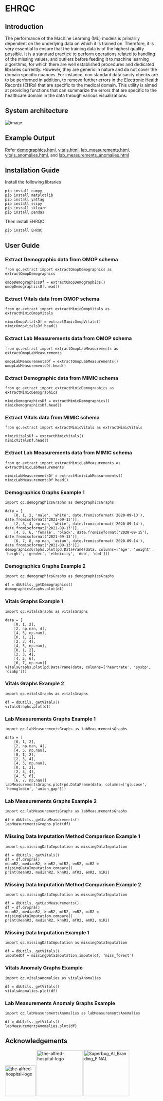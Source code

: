 # EHRQC

## Introduction
The performance of the Machine Learning (ML) models is primarily dependent on the underlying data on which it is trained on. Therefore, it is very essential to ensure that the training data is of the highest quality possible. It is a standard practice to perform operations related to handling of the missing values, and outliers before feeding it to machine learning algorithms, for which there are well established procedures and dedicated libraries currently. However, they are generic in nature and do not cover the domain specific nuances. For instance, non standard data sanity checks are to be performed in addition, to remove further errors in the Electronic Health Records (EHRs) that are specific to the medical domain. This utility is aimed at providing functions that can summarize the errors that are specific to the healthcare domain in the data through various visualizations.

## System architecture

![image](https://user-images.githubusercontent.com/56529301/133012627-875f2643-2d43-4e9e-b97b-8f0424cfa94e.png)

## Example Output

Refer [demographics.html](https://github.com/ryashpal/EHRQC/blob/master/demographics.html), [vitals.html](https://github.com/ryashpal/EHRQC/blob/master/vitals.html), [lab_measurements.html](https://github.com/ryashpal/EHRQC/blob/master/lab_measurements.html), [vitals_anomalies.html](https://github.com/ryashpal/EHRQC/blob/master/vitals_anomalies.html), and [lab_measurements_anomalies.html](https://github.com/ryashpal/EHRQC/blob/master/lab_measurements_anomalies.html)

## Installation Guide

Install the following libraries

    pip install numpy
    pip install matplotlib
    pip install yattag
    pip install scipy
    pip install sklearn
    pip install pandas

Then install EHRQC

    pip install EHRQC

## User Guide

### Extract Demographic data from OMOP schema

    from qc.extract import extractOmopDemographics as extractOmopDemographics

    omopDemographicsDf = extractOmopDemographics()
    omopDemographicsDf.head()

### Extract Vitals data from OMOP schema

    from qc.extract import extractMimicOmopVitals as extractMimicOmopVitals

    mimicOmopVitalsDf = extractMimicOmopVitals()
    mimicOmopVitalsDf.head()

### Extract Lab Measurements data from OMOP schema

    from qc.extract import extractOmopLabMeasurements as extractOmopLabMeasurements

    omopLabMeasurementsDf = extractOmopLabMeasurements()
    omopLabMeasurementsDf.head()

### Extract Demographic data from MIMIC schema

    from qc.extract import extractMimicDemographics as extractMimicDemographics

    mimicDemographicsDf = extractMimicDemographics()
    mimicDemographicsDf.head()

### Extract Vitals data from MIMIC schema

    from qc.extract import extractMimicVitals as extractMimicVitals

    mimicVitalsDf = extractMimicVitals()
    mimicVitalsDf.head()

### Extract Lab Measurements data from MIMIC schema

    from qc.extract import extractMimicLabMeasurements as extractMimicLabMeasurements

    mimicLabMeasurementsDf = extractMimicLabMeasurements()
    mimicLabMeasurementsDf.head()

### Demographics Graphs Example 1

    import qc.demographicsGraphs as demographicsGraphs

    data = [
        [0, 1, 2, 'male', 'white', date.fromisoformat('2020-09-13'), date.fromisoformat('2021-09-13')], 
        [2, 3, 4, np.nan, 'white', date.fromisoformat('2020-09-14'), date.fromisoformat('2021-09-13')], 
        [4, 5, 6, 'female', 'black', date.fromisoformat('2020-09-15'), date.fromisoformat('2021-09-13')], 
        [6, 7, 8, np.nan, 'asian', date.fromisoformat('2020-09-14'), date.fromisoformat('2021-09-13')]]
    demographicsGraphs.plot(pd.DataFrame(data, columns=['age', 'weight', 'height', 'gender', 'ethnicity', 'dob', 'dod']))

### Demographics Graphs Example 2

    import qc.demographicsGraphs as demographicsGraphs

    df = dbUtils._getDemographics()
    demographicsGraphs.plot(df)

### Vitals Graphs Example 1

    import qc.vitalsGraphs as vitalsGraphs

    data = [
        [0, 1, 2], 
        [2, np.nan, 4], 
        [4, 5, np.nan], 
        [0, 1, 2], 
        [2, 3, 4], 
        [4, 5, np.nan], 
        [0, 1, 2], 
        [2, 3, 4], 
        [4, 5, 6], 
        [6, 7, np.nan]]
    vitalsGraphs.plot(pd.DataFrame(data, columns=['heartrate', 'sysbp', 'diabp']))

### Vitals Graphs Example 2

    import qc.vitalsGraphs as vitalsGraphs

    df = dbUtils._getVitals()
    vitalsGraphs.plot(df)

### Lab Measurements Graphs Example 1

    import qc.labMeasurementsGraphs as labMeasurementsGraphs

    data = [
        [0, 1, 2], 
        [2, np.nan, 4], 
        [4, 5, np.nan], 
        [0, 1, 2], 
        [2, 3, 4], 
        [4, 5, np.nan], 
        [0, 1, 2], 
        [2, 3, 4], 
        [4, 5, 6], 
        [6, 7, np.nan]]
    labMeasurementsGraphs.plot(pd.DataFrame(data, columns=['glucose', 'hemoglobin', 'anion_gap']))

### Lab Measurements Graphs Example 2

    import qc.labMeasurementsGraphs as labMeasurementsGraphs

    df = dbUtils._getLabMeasurements()
    labMeasurementsGraphs.plot(df)

### Missing Data Imputation Method Comparison Example 1

    import qc.missingDataImputation as missingDataImputation

    df = dbUtils._getVitals()
    df = df.dropna()
    meanR2, medianR2, knnR2, mfR2, emR2, miR2 = missingDataImputation.compare()
    print(meanR2, medianR2, knnR2, mfR2, emR2, miR2)

### Missing Data Imputation Method Comparison Example 2

    import qc.missingDataImputation as missingDataImputation

    df = dbUtils._getLabMeasurements()
    df = df.dropna()
    meanR2, medianR2, knnR2, mfR2, emR2, miR2 = missingDataImputation.compare()
    print(meanR2, medianR2, knnR2, mfR2, emR2, miR2)

### Missing Data Imputation Example 1

    import qc.missingDataImputation as missingDataImputation

    df = dbUtils._getVitals()
    imputedDf = missingDataImputation.impute(df, 'miss_forest')

### Vitals Anomaly Graphs Example

    import qc.vitalsAnomalies as vitalsAnomalies

    df = dbUtils._getVitals()
    vitalsAnomalies.plot(df)

### Lab Measurements Anomaly Graphs Example

    import qc.labMeasurementsAnomalies as labMeasurementsAnomalies

    df = dbUtils._getVitals()
    labMeasurementsAnomalies.plot(df)

## Acknowledgements

<img src="https://user-images.githubusercontent.com/56529301/155898403-c453ab3f-df17-45c8-ac0a-b314461f5e8f.png" alt="the-alfred-hospital-logo" width="100"/>
<img src="https://user-images.githubusercontent.com/56529301/155898442-ba8dcbb1-14dd-4c8b-96e6-e02c6a632c0e.png" alt="the-alfred-hospital-logo" width="150"/>
<img src="https://user-images.githubusercontent.com/56529301/155898475-a5244ab5-e16e-4e5d-b562-6a89a7c2b7b7.png" alt="Superbug_AI_Branding_FINAL" width="150"/>